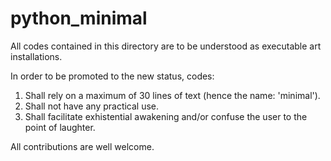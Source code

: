 # python_minimal

All codes contained in this directory are to be understood as executable art installations.

In order to be promoted to the new status, codes:

1) Shall rely on a maximum of 30 lines of text (hence the name: 'minimal').
2) Shall not have any practical use.
3) Shall facilitate exhistential awakening and/or confuse the user to the point of laughter.

All contributions are well welcome.
